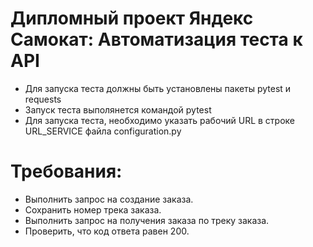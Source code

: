 ﻿# Дипломный проект Яндекс Самокат: Автоматизация теста к API

- Для запуска теста должны быть установлены пакеты pytest и requests
- Запуск теста выполянется командой pytest
- Для запуска теста, необходимо указать рабочий URL в строке URL_SERVICE файла configuration.py

# Требования:

- Выполнить запрос на создание заказа.
- Сохранить номер трека заказа.
- Выполнить запрос на получения заказа по треку заказа.
- Проверить, что код ответа равен 200.
